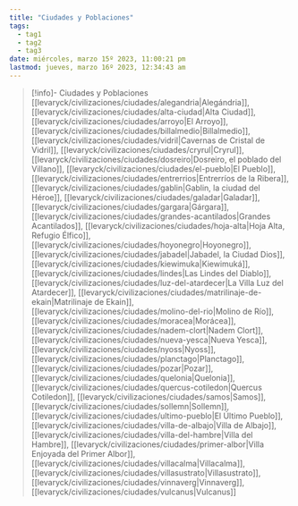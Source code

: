 ```yaml
---
title: "Ciudades y Poblaciones"
tags:
  - tag1
  - tag2
  - tag3
date: miércoles, marzo 15º 2023, 11:00:21 pm
lastmod: jueves, marzo 16º 2023, 12:34:43 am
---
```


> [!info]- Ciudades y Poblaciones
> [[levaryck/civilizaciones/ciudades/alegandria|Alegándria]], [[levaryck/civilizaciones/ciudades/alta-ciudad|Alta Ciudad]], [[levaryck/civilizaciones/ciudades/arroyo|El Arroyo]], [[levaryck/civilizaciones/ciudades/billalmedio|Billalmedio]], [[levaryck/civilizaciones/ciudades/vidril|Cavernas de Cristal de Vidril]], [[levaryck/civilizaciones/ciudades/cryrul|Cryrul]], [[levaryck/civilizaciones/ciudades/dosreiro|Dosreiro, el poblado del Villano]], [[levaryck/civilizaciones/ciudades/el-pueblo|El Pueblo]], [[levaryck/civilizaciones/ciudades/entrerrios|Entrerríos de la Ribera]], [[levaryck/civilizaciones/ciudades/gablin|Gablin, la ciudad del Héroe]], [[levaryck/civilizaciones/ciudades/galadar|Galadar]], [[levaryck/civilizaciones/ciudades/gargara|Gárgara]], [[levaryck/civilizaciones/ciudades/grandes-acantilados|Grandes Acantilados]], [[levaryck/civilizaciones/ciudades/hoja-alta|Hoja Alta, Refugio Élfico]], [[levaryck/civilizaciones/ciudades/hoyonegro|Hoyonegro]], [[levaryck/civilizaciones/ciudades/jabadel|Jabadel, la Ciudad Dios]], [[levaryck/civilizaciones/ciudades/kiewimuka|Kiewimuká]], [[levaryck/civilizaciones/ciudades/lindes|Las Lindes del Diablo]], [[levaryck/civilizaciones/ciudades/luz-del-atardecer|La Villa Luz del Atardecer]], [[levaryck/civilizaciones/ciudades/matrilinaje-de-ekain|Matrilinaje de Ekain]], [[levaryck/civilizaciones/ciudades/molino-del-rio|Molino de Río]], [[levaryck/civilizaciones/ciudades/moracea|Morácea]], [[levaryck/civilizaciones/ciudades/nadem-clort|Nadem Clort]], [[levaryck/civilizaciones/ciudades/nueva-yesca|Nueva Yesca]], [[levaryck/civilizaciones/ciudades/nyoss|Nyoss]], [[levaryck/civilizaciones/ciudades/planctago|Planctago]], [[levaryck/civilizaciones/ciudades/pozar|Pozar]], [[levaryck/civilizaciones/ciudades/quelonia|Quelonia]], [[levaryck/civilizaciones/ciudades/quercus-cotiledon|Quercus Cotiledon]], [[levaryck/civilizaciones/ciudades/samos|Samos]], [[levaryck/civilizaciones/ciudades/sollemn|Sollemn]], [[levaryck/civilizaciones/ciudades/ultimo-pueblo|El Último Pueblo]], [[levaryck/civilizaciones/ciudades/villa-de-albajo|Villa de Albajo]], [[levaryck/civilizaciones/ciudades/villa-del-hambre|Villa del Hambre]], [[levaryck/civilizaciones/ciudades/primer-albor|Villa Enjoyada del Primer Albor]], [[levaryck/civilizaciones/ciudades/villacalma|Villacalma]], [[levaryck/civilizaciones/ciudades/villasustrato|Villasustrato]], [[levaryck/civilizaciones/ciudades/vinnaverg|Vinnaverg]], [[levaryck/civilizaciones/ciudades/vulcanus|Vulcanus]]


